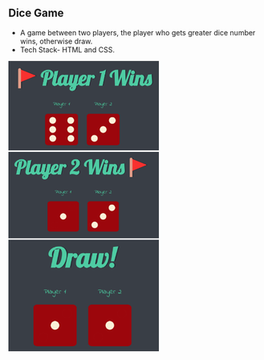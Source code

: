 ## Dice Game

- A game between two players, the player who gets greater dice number wins, otherwise draw.
- Tech Stack- HTML and CSS.

<img src="images/1.png" width="300px" height=auto/>
<img src="images/2.png" width="300px" height=auto/>
<img src="images/3.png" width="300px" height=auto/>